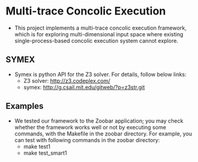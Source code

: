Multi-trace Concolic Execution
==============================

* This project implements a multi-trace concolic execution framework,
  which is for exploring multi-dimensional input space where existing
  single-process-based concolic execution system cannot explore.

SYMEX
-----

* Symex is python API for the Z3 solver. For details, follow below
  links:
  - Z3 solver: http://z3.codeplex.com/
  - symex: http://g.csail.mit.edu/gitweb/?p=z3str.git

Examples
--------

* We tested our framework to the Zoobar application; you may check
  whether the framework works well or not by executing some commands,
  with the Makefile in the zoobar directory. For example, you can
  test with following commands in the zoobar directory:
  - make test1
  - make test_smart1
